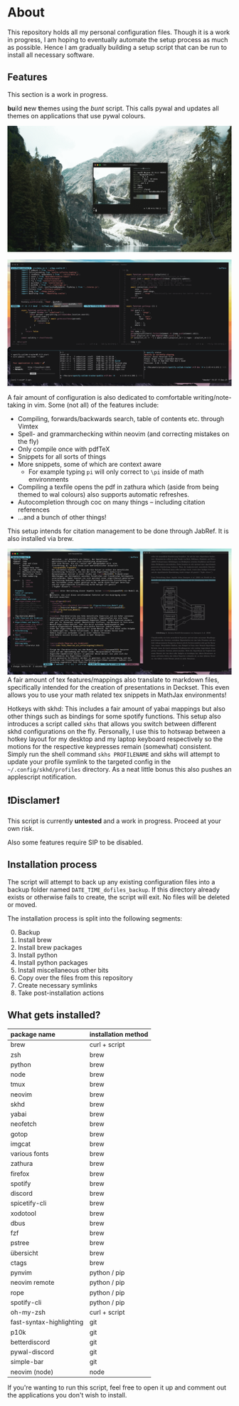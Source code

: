 # About #

This repository holds all my personal configuration files. Though it is a work
in progress, I am hoping to eventually automate the setup process as much as possible.
Hence I am gradually building a setup script that can be run to install all
necessary software.

## Features ##

This section is a work in progress.

**bu**ild **n**ew **t**hemes using the *bunt* script. This calls pywal and
updates all themes on applications that use pywal colours.

![example gif](https://github.com/sebastian-stubenvoll/dotfiles/blob/main/themes_example.gif?raw=true)

![example gif](https://github.com/sebastian-stubenvoll/dotfiles/blob/main/wal_example.gif?raw=true)

A fair amount of configuration is also dedicated to comfortable
writing/note-taking in vim. Some (not all) of the features include:

+ Compiling, forwards/backwards search, table of contents etc. through Vimtex
+ Spell- and grammarchecking within neovim (and correcting mistakes on the fly)
+ Only compile once with pdfTeX
+ Snippets for all sorts of things
+ More snippets, some of which are context aware
  + For example typing `pi` will only correct to `\pi` inside of math
        environments
+ Compiling a texfile opens the pdf in zathura which (aside from being themed to
    wal colours) also supports automatic refreshes.
+ Autocompletion through coc on many things – including citation references
+ ...and a bunch of other things!

This setup intends for citation management to be done through JabRef. It is also
installed via brew.

![example_png](https://github.com/sebastian-stubenvoll/dotfiles/blob/main/tex_example.png?raw=true)
A fair amount of tex features/mappings also translate to markdown files,
specifically intended for the creation of presentations in Deckset. This even
allows you to use your math related tex snippets in MathJax environments!

Hotkeys with skhd: This includes a fair amount of yabai mappings but also other
things such as bindings for some spotify functions. This setup also introduces a
script called `skhs` that allows you switch between different skhd
configurations on the fly. Personally, I use this to hotswap between a hotkey
layout for my desktop and my laptop keyboard respectively so the motions for the
respective keypresses remain (somewhat) consistent.
Simply run the shell command `skhs PROFILENAME` and skhs will attempt to update
your profile symlink to the targeted config in the `~/.config/skhd/profiles`
directory.
As a neat little bonus this also pushes an applescript notification.

## ❗Disclamer❗ ##

This script is currently **untested** and a work in progress. Proceed at your
own risk.

Also some features require SIP to be disabled.

## Installation process ##

The script will attempt to back up any existing configuration files into a
backup folder named `DATE_TIME_dofiles_backup`. If this directory already
exists or otherwise fails to create, the script will exit. No files will be
deleted or moved.

The installation process is split into the following segments:

0. Backup
1. Install brew
2. Install brew packages
3. Install python
4. Install python packages
5. Install miscellaneous other bits
6. Copy over the files from this repository
7. Create necessary symlinks
8. Take post-installation actions

## What gets installed? ##

| package name             | installation method |
|:-------------------------|:--------------------|
| brew                     | curl + script       |
| zsh                      | brew                |
| python                   | brew                |
| node                     | brew                |
| tmux                     | brew                |
| neovim                   | brew                |
| skhd                     | brew                |
| yabai                    | brew                |
| neofetch                 | brew                |
| gotop                    | brew                |
| imgcat                   | brew                |
| various fonts            | brew                |
| zathura                  | brew                |
| firefox                  | brew                |
| spotify                  | brew                |
| discord                  | brew                |
| spicetify-cli            | brew                |
| xodotool                 | brew                |
| dbus                     | brew                |
| fzf                      | brew                |
| pstree                   | brew                |
| übersicht                | brew                |
| ctags                    | brew                |
| pynvim                   | python / pip        |
| neovim remote            | python / pip        |
| rope                     | python / pip        |
| spotify-cli              | python / pip        |
| oh-my-zsh                | curl + script       |
| fast-syntax-highlighting | git                 |
| p10k                     | git                 |
| betterdiscord            | git                 |
| pywal-discord            | git                 |
| simple-bar               | git                 |
| neovim (node)            | node                |

If you're wanting to run this script, feel free to open it up and comment out
the applications you don't wish to install.
